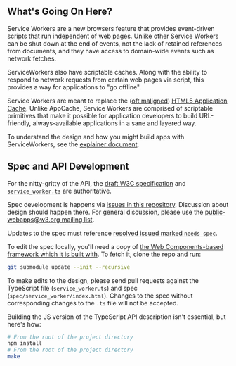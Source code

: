 ## What's Going On Here?

Service Workers are a new browsers feature that provides event-driven scripts that run independent of web pages. Unlike other Service Workers can be shut down at the end of events, not the lack of retained references from documents, and they have access to domain-wide events such as network fetches.

ServiceWorkers also have scriptable caches. Along with the ability to respond to network requests from certain web pages via script, this provides a way for applications to "go offline".

Service Workers are meant to replace the ([oft maligned](http://alistapart.com/article/application-cache-is-a-douchebag)) [HTML5 Application Cache](http://www.whatwg.org/specs/web-apps/current-work/multipage/offline.html). Unlike AppCache, Service Workers are comprised of scriptable primitives that make it possible for application developers to build URL-friendly, always-available applications in a sane and layered way.

To understand the design and how you might build apps with ServiceWorkers, see the [explainer document](explainer.md).

## Spec and API Development

For the nitty-gritty of the API, the [draft W3C specification](https://slightlyoff.github.io/ServiceWorker/spec/service_worker/index.html) and [`service_worker.ts`](//github.com/slightlyoff/ServiceWorker/blob/master/service_worker.ts) are authoritative.

Spec development is happens via [issues in this repository](issues). Discussion about design should happen there. For general discussion, please use the [public-webapps@w3.org mailing list](http://lists.w3.org/Archives/Public/public-webapps/).

Updates to the spec must reference [resolved issued marked `needs spec`](issues?labels=needs+spec&state=closed).

To edit the spec locally, you'll need a copy of [the Web Components-based framework which it is built with](//github.com/slightlyoff/web-spec-framework). To fetch it, clone the repo and run:

```sh
git submodule update --init --recursive
```

To make edits to the design, please send pull requests against the TypeScript file (`service_worker.ts`) and spec (`spec/service_worker/index.html`). Changes to the spec without corresponding changes to the `.ts` file will not be accepted.

Building the JS version of the TypeScript API description isn't essential, but here's how:

```sh
# From the root of the project directory
npm install
# From the root of the project directory
make
```
